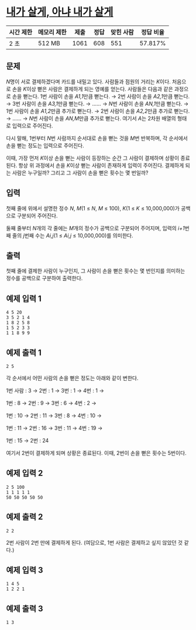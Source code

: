 # [내가 살게, 아냐 내가 살게](https://www.acmicpc.net/problem/18229)

| 시간 제한 | 메모리 제한 | 제출 | 정답 | 맞힌 사람 | 정답 비율 |
| --- | --- | --- | --- | --- | --- |
| 2 초 | 512 MB | 1061 | 608 | 551 | 57.817% |

## 문제

*N*명이 서로 결제하겠다며 카드를 내밀고 있다. 사람들과 점원의 거리는 *K*이다. 처음으로 손을 *K*이상 뻗은 사람은 결제하게 되는 영예를 얻는다. 사람들은 다음과 같은 과정으로 손을 뻗는다. 1번 사람이 손을 *A1,1*만큼 뻗는다. → 2번 사람이 손을 *A2,1*만큼 뻗는다. → 3번 사람이 손을 *A3,1*만큼 뻗는다. → ...... → *N*번 사람이 손을 *AN,1*만큼 뻗는다. → 1번 사람이 손을 *A1,2*만큼 추가로 뻗는다. → 2번 사람이 손을 *A2,2*만큼 추가로 뻗는다. → ...... → *N*번 사람이 손을 *AN,M*만큼 추가로 뻗는다. 여기서 *A*는 2차원 배열의 형태로 입력으로 주어진다.

다시 말해, 1번부터 *N*번 사람까지 순서대로 손을 뻗는 것을 *M*번 반복하며, 각 순서에서 손을 뻗는 정도는 입력으로 주어진다.

이때, 가장 먼저 *K*이상 손을 뻗는 사람이 등장하는 순간 그 사람이 결제하며 상황이 종료된다. 항상 위 과정에서 손을 *K*이상 뻗는 사람이 존재하게 입력이 주어진다. 결제하게 되는 사람은 누구일까? 그리고 그 사람이 손을 뻗은 횟수는 몇 번일까?

## 입력

첫째 줄에 위에서 설명한 정수 *N*, *M*(1 ≤ *N*, *M* ≤ 100), *K*(1 ≤ *K* ≤ 10,000,000)가 공백으로 구분되어 주어진다.

둘째 줄부터 *N*개의 각 줄에는 *M*개의 정수가 공백으로 구분되어 주어지며, 입력의 *i+1*번째 줄의 *j*번째 수는 *Ai,j*(1 ≤ *Ai,j* ≤ 10,000,000)를 의미한다.

## 출력

첫째 줄에 결제한 사람이 누구인지, 그 사람이 손을 뻗은 횟수는 몇 번인지를 의미하는 정수를 공백으로 구분하여 출력한다.

## 예제 입력 1

```
4 5 20
3 5 2 1 4
1 8 2 5 8
1 5 2 3 3
1 1 8 9 9

```

## 예제 출력 1

```
2 5

```

각 순서에서 어떤 사람의 손을 뻗은 정도는 아래와 같이 변한다.

1번 사람 : 3 → 2번 : 1 → 3번 : 1 → 4번 : 1 →

1번 : 8 → 2번 : 9 → 3번 : 6 → 4번 : 2 →

1번 : 10 → 2번 : 11 → 3번 : 8 → 4번 : 10 →

1번 : 11 → 2번 : 16 → 3번 : 11 → 4번 : 19 →

1번 : 15 → 2번 : 24

여기서 2번이 결제하게 되며 상황은 종료된다. 이때, 2번이 손을 뻗은 횟수는 5번이다.

## 예제 입력 2

```
2 5 100
1 1 1 1 1
50 50 50 50 50

```

## 예제 출력 2

```
2 2

```

2번 사람이 2번 만에 결제하게 된다. (여담으로, 1번 사람은 결제하고 싶지 않았던 것 같다.)

## 예제 입력 3

```
1 4 5
1 2 2 1

```

## 예제 출력 3

```
1 3
```
